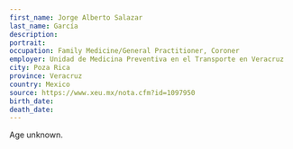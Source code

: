 ```yaml
---
first_name: Jorge Alberto Salazar
last_name: García
description: 
portrait: 
occupation: Family Medicine/General Practitioner, Coroner
employer: Unidad de Medicina Preventiva en el Transporte en Veracruz
city: Poza Rica
province: Veracruz
country: Mexico
source: https://www.xeu.mx/nota.cfm?id=1097950
birth_date: 
death_date: 
---
```


Age unknown.